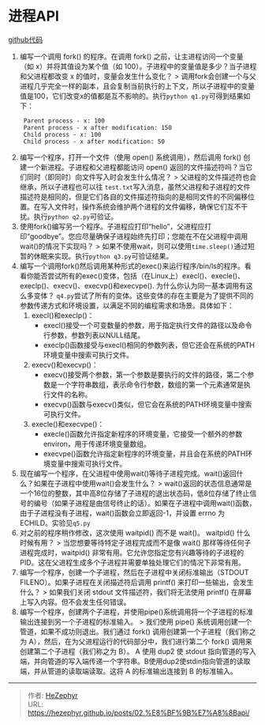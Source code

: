 # 进程API

[github代码](https://github.com/unique-pure/ostep/blob/main/Virtualization/02.Process%20API/README.md)
1. 编写一个调用 fork() 的程序。在调用 fork() 之前，让主进程访问一个变量（如 x）并将其值设为某个值（如 100）。子进程中的变量值是多少？当子进程和父进程都改变 x 的值时，变量会发生什么变化？
   &gt; 调用fork会创建一个与父进程几乎完全一样的副本，且会复制当前执行的上下文，所以子进程中的变量值是100，它们改变x的值都是互不影响的。执行`python q1.py`可得到结果如下：
   ```
    Parent process - x: 100
    Parent process - x after modification: 150
    Child process - x: 100
    Child process - x after modification: 50
   ```
2. 编写一个程序，打开一个文件（使用 open() 系统调用），然后调用 fork() 创建一个新进程。子进程和父进程都能访问 open() 返回的文件描述符吗？当它们同时（即同时）向文件写入时会发生什么情况？
   &gt; 父进程的文件描述符也会继承，所以子进程也可以往 `test.txt`写入消息，虽然父进程和子进程的文件描述符是相同的，但是它们各自的文件描述符指向的是相同文件的不同偏移位置。在写入文件时，操作系统会维护两个进程的文件偏移，确保它们互不干扰。执行`python q2.py`可验证。
3. 使用fork()编写另一个程序。子进程应打印“hello”，父进程应打印“goodbye”。您应尽量确保子进程始终先打印；您能在不在父进程中调用wait()的情况下实现吗？
   &gt; 如果不使用wait，则可以使用`time.sleep()`通过短暂的休眠来实现。执行`python q3.py`可验证结果。
4. 编写一个调用fork()然后调用某种形式的exec()来运行程序/bin/ls的程序。看看你能否尝试所有的exec()变体，包括（在Linux上）execl()、execle()、execlp()、execv()、execvp()和execvpe(). 为什么你认为同一基本调用有这么多变体？
   `q4.py`尝试了所有的变体。这些变体的存在主要是为了提供不同的参数传递方式和环境设置，以满足不同的编程需求和场景。具体如下：
   1. execl()和execlp()：
      * execl()接受一个可变数量的参数，用于指定执行文件的路径以及命令行参数，参数列表以NULL结尾。
      * execlp()函数接受与execl()相同的参数列表，但它还会在系统的PATH环境变量中搜索可执行文件。
    2. execv()和execvp()：
         * execv()接受两个参数，第一个参数是要执行的文件的路径，第二个参数是一个字符串数组，表示命令行参数，数组的第一个元素通常是执行文件的名称。
         * execvp()函数与execv()类似，但它会在系统的PATH环境变量中搜索可执行文件。
    3. execle()和execvpe()：
        * execle()函数允许指定新程序的环境变量，它接受一个额外的参数environ，用于传递环境变量数组。
        * execvpe()函数允许指定新程序的环境变量，并且会在系统的PATH环境变量中搜索可执行文件。
5. 现在编写一个程序，在父进程中使用wait()等待子进程完成。wait()返回什么？如果在子进程中使用wait()会发生什么？
   &gt; wait()返回的状态信息通常是一个16位的整数，其中高8位存储了子进程的退出状态码，低8位存储了终止信号的编号（如果子进程是由信号终止的话）。如果在子进程中调用wait()函数，由于子进程没有子进程，wait()函数会立即返回-1，并设置 errno 为 ECHILD。实验见`q5.py`
6. 对之前的程序稍作修改，这次使用 waitpid() 而不是 wait()。 waitpid() 什么时候有用？
   &gt; 当您想要等待特定子进程完成而不是像 wait() 那样等待任何子进程完成时，waitpid() 非常有用。它允许您指定您有兴趣等待的子进程的 PID。这在父进程生成多个子进程并需要单独处理它们的情况下非常有用。
7. 编写一个程序，创建一个子进程，然后在子进程中关闭标准输出（STDOUT FILENO）。如果子进程在关闭描述符后调用 printf() 来打印一些输出，会发生什么？
   &gt; 如果我们关闭 stdout 文件描述符，我们将无法使用 printf() 在屏幕上写入内容。但不会发生任何错误。
8. 编写一个程序，创建两个子进程，并使用pipe()系统调用将一个子进程的标准输出连接到另一个子进程的标准输入。
   &gt; 我们使用 pipe() 系统调用创建一个管道，如果不成功则退出。我们通过 fork() 调用创建第一个子进程（我们称之为 A），然后，在为父进程运行的代码部分中，我们进行第二个 fork() 调用来创建第二个子进程（我们称之为 B）。 A 使用 dup2 使 stdout 指向管道的写入端，并向管道的写入端传递一个字符串。B使用dup2使stdin指向管道的读取端，并从管道的读取端读取。这将 A 的标准输出连接到 B 的标准输入。

---

> 作者: [HeZephyr](https://github.com/HeZephyr)  
> URL: https://hezephyr.github.io/posts/02.%E8%BF%9B%E7%A8%8Bapi/  

